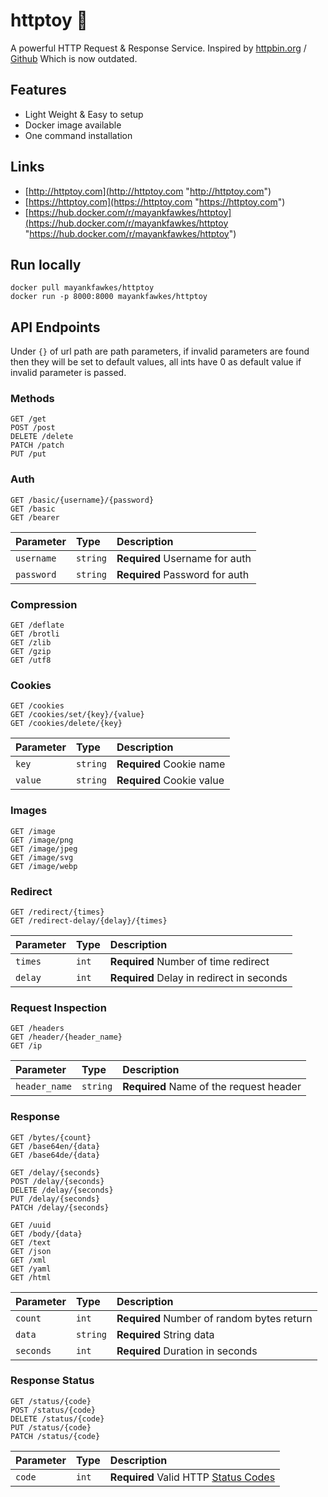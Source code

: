 # httptoy 🎉
A powerful HTTP Request & Response Service. Inspired by [httpbin.org](https://httpbin.org "httpbin.org") / [Github](https://github.com/postmanlabs/httpbin "Github") Which is now outdated.

## Features

- Light Weight & Easy to setup
- Docker image available
- One command installation

## Links
- [http://httptoy.com](http://httptoy.com "http://httptoy.com")
- [https://httptoy.com](https://httptoy.com "https://httptoy.com")
- [https://hub.docker.com/r/mayankfawkes/httptoy](https://hub.docker.com/r/mayankfawkes/httptoy "https://hub.docker.com/r/mayankfawkes/httptoy")

## Run locally

```
docker pull mayankfawkes/httptoy
docker run -p 8000:8000 mayankfawkes/httptoy
```

## API Endpoints

Under `{}` of url path are path parameters, if invalid parameters are found then they will be set to default values, all ints have 0 as default value if invalid parameter is passed.


### Methods

```http
GET /get
POST /post
DELETE /delete
PATCH /patch
PUT /put
```

### Auth

```http
GET /basic/{username}/{password}
GET /basic
GET /bearer
```

| Parameter | Type | Description |
| :--- | :--- | :--- |
| `username` | `string` | **Required** Username for auth |
| `password` | `string` | **Required** Password for auth |


### Compression

```http
GET /deflate
GET /brotli
GET /zlib
GET /gzip
GET /utf8
```

### Cookies

```http
GET /cookies
GET /cookies/set/{key}/{value}
GET /cookies/delete/{key}
```

| Parameter | Type | Description |
| :--- | :--- | :--- |
| `key` | `string` | **Required** Cookie name |
| `value` | `string` | **Required** Cookie value |

### Images

```http
GET /image
GET /image/png
GET /image/jpeg
GET /image/svg
GET /image/webp
```

### Redirect

```http
GET /redirect/{times}
GET /redirect-delay/{delay}/{times}
```

| Parameter | Type | Description |
| :--- | :--- | :--- |
| `times` | `int` | **Required** Number of time redirect  |
| `delay` | `int` | **Required** Delay in redirect in seconds  |

### Request Inspection

```http
GET /headers
GET /header/{header_name}
GET /ip
```

| Parameter | Type | Description |
| :--- | :--- | :--- |
| `header_name` | `string` | **Required** Name of the request header |


### Response

```http
GET /bytes/{count}
GET /base64en/{data}
GET /base64de/{data}

GET /delay/{seconds}
POST /delay/{seconds}
DELETE /delay/{seconds}
PUT /delay/{seconds}
PATCH /delay/{seconds}

GET /uuid
GET /body/{data}
GET /text
GET /json
GET /xml
GET /yaml
GET /html

```

| Parameter | Type | Description |
| :--- | :--- | :--- |
| `count` | `int` | **Required** Number of random bytes return  |
| `data` | `string` | **Required** String data  |
| `seconds` | `int` | **Required** Duration in seconds  |



### Response Status

```http
GET /status/{code}
POST /status/{code}
DELETE /status/{code}
PUT /status/{code}
PATCH /status/{code}
```

| Parameter | Type | Description |
| :--- | :--- | :--- |
| `code` | `int` | **Required** Valid HTTP [Status Codes](https://www.rfc-editor.org/rfc/rfc7231#section-6.1 "Status Codes") |
